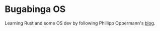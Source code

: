 # Bugabinga OS

Learning Rust and some OS dev by following Phillipp Oppermann's [blog].

[blog]: https://os.phil-opp.com/second-edition/

